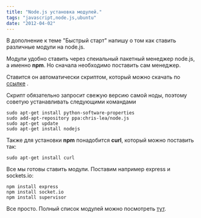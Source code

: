 ```yaml
---
title: "Node.js установка модулей."
tags: "javascript,node.js,ubuntu"
date: "2012-04-02"
---
```


В дополнение к теме "Быстрый старт" напишу о том как ставить различные модули на node.js.

Модули удобно ставить через спеиальный пакетный менеджер node.js, а именно **npm**. Но сначала необходимо поставить сам менеджер.

Ставится он автоматически скриптом, который можно скачать по [ссылке](https://npmjs.org/install.sh "npm install ") .

Скрипт обязательно запросит свежую версию самой ноды, поэтому советую устанавливать следующими командами

```
sudo apt-get install python-software-properties 
sudo add-apt-repository ppa:chris-lea/node.js 
sudo apt-get update 
sudo apt-get install nodejs
```

Также для установки **npm** понадобится **curl**, который можно поставить так:

```
sudo apt-get install curl
```

Все мы готовы ставить модули. Поставим например express и sockets.io:

```
npm install express
npm install socket.io
npm install supervisor
```

Все просто. Полный список модулей можно посмотреть [тут](https://github.com/joyent/node/wiki/modules "node.js modules").
